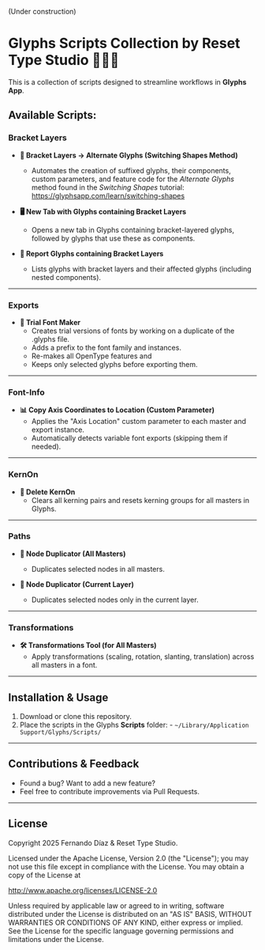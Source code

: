 (Under construction)

# Glyphs Scripts Collection by Reset Type Studio 🧑🏻‍💻

This is a collection of scripts designed to streamline workflows in **Glyphs App**. 

  
## **Available Scripts:**
 
### **Bracket Layers**

- **💫 Bracket Layers → Alternate Glyphs (Switching Shapes Method)**
  - Automates the creation of suffixed glyphs, their components, custom parameters, and feature code for the *Alternate Glyphs* method found in the *Switching Shapes* tutorial: https://glyphsapp.com/learn/switching-shapes

- **🖥️ New Tab with Glyphs containing Bracket Layers**
  - Opens a new tab in Glyphs containing bracket-layered glyphs, followed by glyphs that use these as components.

- **📄 Report Glyphs containing Bracket Layers**
  - Lists glyphs with bracket layers and their affected glyphs (including nested components).
 
 
---

### **Exports**

- **🎁 Trial Font Maker**
  - Creates trial versions of fonts by working on a duplicate of the .glyphs file. 
  - Adds a prefix to the font family and instances.
  - Re-makes all OpenType features and
  - Keeps only selected glyphs before exporting them.

---

### **Font-Info**

- **📊 Copy Axis Coordinates to Location (Custom Parameter)**
  - Applies the "Axis Location" custom parameter to each master and export instance.
  - Automatically detects variable font exports (skipping them if needed).

---

### **KernOn**
- **🧨 Delete KernOn**
  - Clears all kerning pairs and resets kerning groups for all masters in Glyphs.

---

### **Paths**

- **🔘 Node Duplicator (All Masters)**
  - Duplicates selected nodes in all masters.

- **🔘 Node Duplicator (Current Layer)**
  - Duplicates selected nodes only in the current layer.

---

### **Transformations**

- **🛠️ Transformations Tool (for All Masters)**
  - Apply transformations (scaling, rotation, slanting, translation) across all masters in a font.

---



## Installation & Usage
1. Download or clone this repository.
2. Place the scripts in the Glyphs **Scripts** folder: - `~/Library/Application Support/Glyphs/Scripts/`

---

## Contributions & Feedback
- Found a bug? Want to add a new feature? 
- Feel free to contribute improvements via Pull Requests.

---

## License
Copyright 2025 Fernando Díaz & Reset Type Studio.

Licensed under the Apache License, Version 2.0 (the "License"); you may not use this file except in compliance with the License. You may obtain a copy of the License at 

http://www.apache.org/licenses/LICENSE-2.0

Unless required by applicable law or agreed to in writing, software distributed under the License is distributed on an "AS IS" BASIS, WITHOUT WARRANTIES OR CONDITIONS OF ANY KIND, either express or implied. See the License for the specific language governing permissions and limitations under the License.
